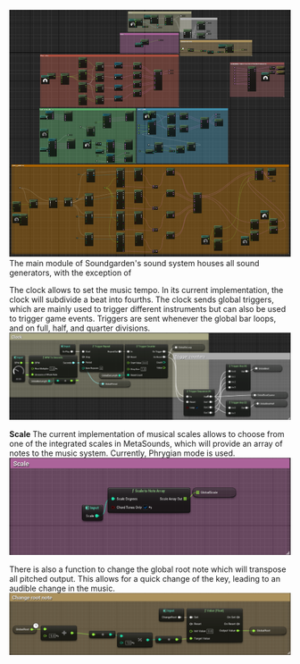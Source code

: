 ![](attachments/Pasted%20image%2020240427151128.png)
The main module of Soundgarden's sound system houses all sound generators, with the exception of 

The clock allows to set the music tempo. In its current implementation, the clock will subdivide a beat into fourths. The clock sends global triggers, which are mainly used to trigger different instruments but can also be used to trigger game events. Triggers are sent whenever the global bar loops, and on full, half, and quarter divisions.
![](attachments/Pasted%20image%2020240427144757.png)


**Scale**
The current implementation of musical scales allows to choose from one of the integrated scales in MetaSounds, which will provide an array of notes to the music system. Currently, Phrygian mode is used.
![](attachments/Pasted%20image%2020240427144514.png)

There is also a function to change the global root note which will transpose all pitched output. This allows for a quick change of the key, leading to an audible change in the music.
![](attachments/Pasted%20image%2020240427144855.png)
